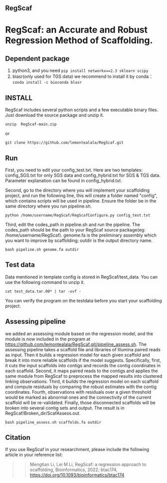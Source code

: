 ## RegScaf
# RegScaf: an Accurate and Robust Regression Method of Scaffolding.

## Dependent package

1. python3, and you need 
`pip install networkx==2.3 sklearn scipy`
2. blasr(only used for TGS data) we recommend to install it by conda：
`conda install -c bioconda blasr`

## INSTALL

RegScaf includes several python scripts and a few executable binary files. Just download the source package and unzip it.

`unzip  RegScaf-main.zip`

or

`git clone https://github.com/lemontealala/RegScaf.git`

## Run

First, you need to edit your config_test.txt. Here are two templates: config_SGS.txt for only SGS data and config_hybrid.txt for SGS & TGS data. Parameter explanation can be found in config_hybrid.txt.

Second, go to the directory where you will implement your scaffolding project, and run the following line, this will create a folder named "config", which contains scripts will be used in pipeline. Ensure the folder be in the same directory where you run pipeline.sh.

`python /home/username/RegScaf/RegScafConfigure.py config_test.txt`

Third, edit the codes_path in pipeline.sh and run the pipeline. The codes_path should be the path to your RegScaf source package(eg: /home/username/RegScaf).
genome.fa is the preliminary assembly which you want to improve by scaffolding; outdir is the output directory name. 

`bash pipeline.sh genome.fa outdir`

## Test data

Data mentioned in template config is stored in RegScaf/test_data. You can use the following command to unzip it. 

`cat test_data.tar.00* | tar -xvf -`

You can verify the program on the testdata before you start your scaffolding project.

## Assessing pipeline
we added an assessing module based on the regression model, and the module is now included in the program at https://github.com/lemontealala/RegScaf.git/pipeline_assess.sh. The assessing pipeline takes a scaffold file and libraries of Illumina paired reads as input. Then it builds a regression model for each given scaffold and break it into more reliable scaffolds if the model suggests. Specifically, first, it cuts the input scaffolds into contigs and records the contig coordinates in each scaffold. Second, it maps paired reads to the contigs and applies the same module from RegScaf to preprocess the mapped results into clustered linking observations. Third, it builds the regression model on each scaffold and compute residuals by comparing the robust estimates with the contig coordinates. Fourth, observations with residuals over a given threshold would be marked as abnormal ones and the connectivity of the current scaffold will be re-validated. Finally, those disconnected scaffolds will be broken into several contig sets and output. The result is in RegScaf/Broken_dir/ScafAssess.out. 

`bash pipeline_assess.sh scaffolds.fa outdir`

## Citation
If you use RegScaf in your researchment, please include the following article in your reference list:
>> Mengtian Li, Lei M Li, RegScaf: a regression approach to scaffolding, Bioinformatics, 2022; btac174, https://doi.org/10.1093/bioinformatics/btac174


